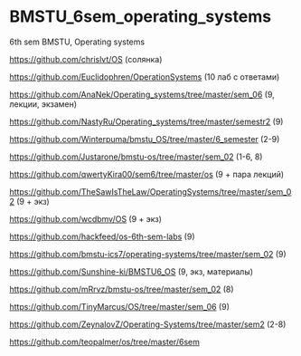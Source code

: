 # BMSTU_6sem_operating_systems
6th sem BMSTU, Operating systems

							
https://github.com/chrislvt/OS
(солянка)

https://github.com/Euclidophren/OperationSystems
(10 лаб с ответами)

https://github.com/AnaNek/Operating_systems/tree/master/sem_06
(9, лекции, экзамен)
							

https://github.com/NastyRu/Operating_systems/tree/master/semestr2
(9)

https://github.com/Winterpuma/bmstu_OS/tree/master/6_semester
(2-9)

https://github.com/Justarone/bmstu-os/tree/master/sem_02
(1-6, 8)

https://github.com/qwertyKira00/sem6/tree/master/os
(9 + пара лекций)

https://github.com/TheSawIsTheLaw/OperatingSystems/tree/master/sem_02
(9 + экз)

https://github.com/wcdbmv/OS
(9 + экз)

https://github.com/hackfeed/os-6th-sem-labs
(9)

https://github.com/bmstu-ics7/operating-systems/tree/master/sem_02
(9)

https://github.com/Sunshine-ki/BMSTU6_OS
(9, экз, материалы)

https://github.com/mRrvz/bmstu-os/tree/master/sem_02
(8)

https://github.com/TinyMarcus/OS/tree/master/sem_06
(9)

https://github.com/ZeynalovZ/Operating-Systems/tree/master/sem2
(2-8)


https://github.com/teopalmer/os/tree/master/6sem
